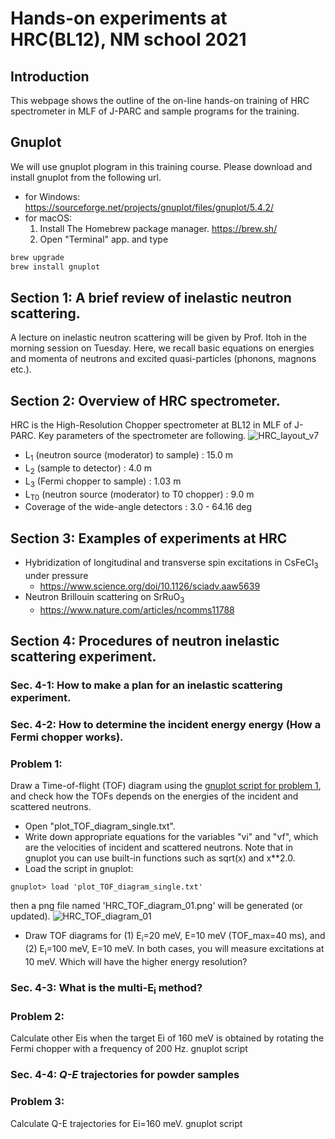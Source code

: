 # Hands-on experiments at HRC(BL12), NM school 2021

## Introduction
This webpage shows the outline of the on-line hands-on training of HRC spectrometer in MLF of J-PARC and sample programs for the training. 

## Gnuplot
We will use gnuplot plogram in this training course. Please download and install gnuplot from the following url. 

* for Windows: https://sourceforge.net/projects/gnuplot/files/gnuplot/5.4.2/
* for macOS:
    1. Install The Homebrew package manager. https://brew.sh/
    2. Open "Terminal" app. and type 
```bash
brew upgrade
brew install gnuplot
```

## Section 1: A brief review of inelastic neutron scattering.
 A lecture on inelastic neutron scattering will be given by Prof. Itoh in the morning session on Tuesday. Here, we recall basic equations on energies and momenta of neutrons and excited quasi-particles (phonons, magnons etc.).

## Section 2: Overview of HRC spectrometer. 
 HRC is the High-Resolution Chopper spectrometer at BL12 in MLF of J-PARC. Key parameters of the spectrometer are following. 
![HRC_layout_v7](https://user-images.githubusercontent.com/50174733/144195316-b9001709-d7bf-494f-983b-67f8ff7748ef.png)
* L<sub>1</sub> (neutron source (moderator) to sample) : 15.0 m
* L<sub>2</sub> (sample to detector) : 4.0 m
* L<sub>3</sub> (Fermi chopper to sample) : 1.03 m
* L<sub>T0</sub> (neutron source (moderator) to T0 chopper) : 9.0 m
* Coverage of the wide-angle detectors : 3.0 - 64.16 deg

## Section 3: Examples of experiments at HRC 
* Hybridization of longitudinal and transverse spin excitations in CsFeCl<sub>3</sub> under pressure
    - https://www.science.org/doi/10.1126/sciadv.aaw5639
* Neutron Brillouin scattering on SrRuO<sub>3</sub>
    - https://www.nature.com/articles/ncomms11788
 
## Section 4: Procedures of neutron inelastic scattering experiment.
### Sec. 4-1: How to make a plan for an inelastic scattering experiment.
### Sec. 4-2: How to determine the incident energy energy (How a Fermi chopper works).

### Problem 1: 
Draw a Time-of-flight (TOF) diagram using the [gnuplot script for problem 1](/problem1/plot_TOF_diagram_single.txt), and check how the TOFs depends on the energies of the incident and scattered neutrons.

* Open "plot_TOF_diagram_single.txt".
* Write down appropriate equations for the variables "vi" and "vf", which are the velocities of incident and scattered neutrons. Note that in gnuplot you can use built-in functions such as sqrt(x) and x**2.0.
* Load the script in gnuplot:
```
gnuplot> load 'plot_TOF_diagram_single.txt'
```
then a png file named 'HRC_TOF_diagram_01.png' will be generated (or updated).
![HRC_TOF_diagram_01](https://user-images.githubusercontent.com/50174733/144240255-ff3c50d6-058c-41d2-82c1-3b907dd9d5bd.png)
* Draw TOF diagrams for (1) E<sub>i</sub>=20 meV, E=10 meV (TOF_max=40 ms), and (2) E<sub>i</sub>=100 meV, E=10 meV. In both cases, you will measure excitations at 10 meV. Which will have the higher energy resolution? 
 
### Sec. 4-3: What is the multi-E<sub>i</sub> method?

### Problem 2: 
Calculate other Eis when the target Ei of 160 meV is obtained by rotating the Fermi chopper with a frequency of 200 Hz. gnuplot script 

### Sec. 4-4: _Q-E_ trajectories for powder samples 

### Problem 3: 
Calculate Q-E trajectories for Ei=160 meV.  gnuplot script 
 



